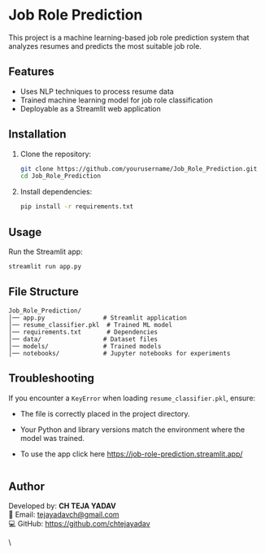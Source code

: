 # Job Role Prediction

This project is a machine learning-based job role prediction system that analyzes resumes and predicts the most suitable job role.

## Features
- Uses NLP techniques to process resume data
- Trained machine learning model for job role classification
- Deployable as a Streamlit web application

## Installation
1. Clone the repository:
   ```sh
   git clone https://github.com/yourusername/Job_Role_Prediction.git
   cd Job_Role_Prediction
   ```
2. Install dependencies:
   ```sh
   pip install -r requirements.txt
   ```

## Usage
Run the Streamlit app:
```sh
streamlit run app.py
```

## File Structure
```
Job_Role_Prediction/
│── app.py                # Streamlit application
│── resume_classifier.pkl  # Trained ML model
│── requirements.txt       # Dependencies
│── data/                 # Dataset files
│── models/               # Trained models
│── notebooks/            # Jupyter notebooks for experiments
```

## Troubleshooting
If you encounter a `KeyError` when loading `resume_classifier.pkl`, ensure:
- The file is correctly placed in the project directory.
- Your Python and library versions match the environment where the model was trained.
- To use the app click here https://job-role-prediction.streamlit.app/

  ```
## Author
Developed by: **CH TEJA YADAV**  
📧 Email: tejayadavch@gmail.com  
💻 GitHub: https://github.com/chtejayadav  

\



